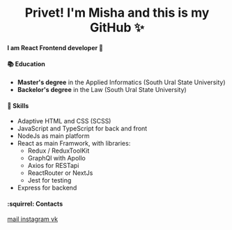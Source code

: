 ### 
<div align="center">
  <h1 align="center">Privet! I'm Misha and this is my GitHub ✨</h1>
</div>

#### I am React Frontend developer :rocket:

#### :books: Education
- **Master's degree** in the Applied Informatics (South Ural State University)
- **Backelor's degree** in the Law (South Ural State University)

#### :space_invader: Skills
- Adaptive HTML and CSS (SCSS)
- JavaScript and TypeScript for back and front
- NodeJs as main platform
- React as main Framwork, with libraries: 
  - Redux / ReduxToolKit
  - GraphQl with Apollo
  - Axios for RESTapi
  - ReactRouter or NextJs
  - Jest for testing
- Express for backend

#### :squirrel: Contacts
<section>
  <a href="mailto:http://mishika1221@mail.ru/">
    mail
  </a>
  <a href="https://www.instagram.com/isakov_michail_">
    instagram
  </a>
  <a href="https://vk.com/send.menudes">
    vk
  </a>
</section>

<!--
**moerichka/moerichka** is a ✨ _special_ ✨ repository because its `README.md` (this file) appears on your GitHub profile.

Here are some ideas to get you started:

- 🔭 I’m currently working on ...
- 🌱 I’m currently learning ...
- 👯 I’m looking to collaborate on ...
- 🤔 I’m looking for help with ...
- 💬 Ask me about ...
- 📫 How to reach me: ...
- 😄 Pronouns: ...
- ⚡ Fun fact: ...
-->
